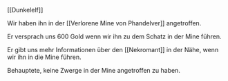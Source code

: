[[Dunkelelf]]

Wir haben ihn in der [[Verlorene Mine von Phandelver]] angetroffen.

Er versprach uns 600 Gold wenn wir ihn zu dem Schatz in der Mine führen.

Er gibt uns mehr Informationen über den [[Nekromant]] in der Nähe, wenn wir ihn in die Mine führen.

Behauptete, keine Zwerge in der Mine angetroffen zu haben.